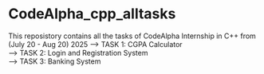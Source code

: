 # CodeAlpha_cpp_alltasks
This reposistory contains all the tasks of CodeAlpha Internship in C++ from (July 20 - Aug 20) 2025
--> TASK 1: CGPA Calculator <br>
--> TASK 2: Login and Registration System <br>
--> TASK 3: Banking System <br>
